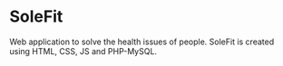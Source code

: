 # SoleFit
Web application to solve the health issues of people. SoleFit is created using HTML, CSS, JS and PHP-MySQL.
